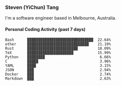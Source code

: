 ### Steven (YiChun) Tang

I'm a software engineer based in Melbourne, Australia.

#### Personal Coding Activity (past 7 days)
```
Bash      ▓▓▓▓▓▓▓▓▓▓▓▓▓▓▓▓▓▓▓▓▓▓▓▓▓▓▓▓▓▓  22.64%
other     ▓▓▓▓▓▓▓▓▓▓▓▓▓▓▓▓▓▓▓▓▓▓▓▓▓▓▓▓    21.19%
Rust      ▓▓▓▓▓▓▓▓▓▓▓▓▓▓▓▓▓▓▓▓▓▓▓         18.09%
TeX       ▓▓▓▓▓▓▓▓▓▓▓▓▓▓▓▓▓▓▓▓▓           15.99%
Python    ▓▓▓▓▓▓▓▓                         6.66%
C         ▓▓▓▓▓                            3.96%
YAML      ▓▓▓▓                             3.15%
JSON      ▓▓▓                              2.94%
Docker    ▓▓▓                              2.74%
Markdown  ▓▓▓                              2.63%
```
